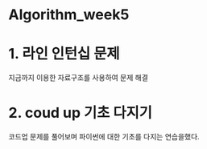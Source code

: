 # Algorithm_week5

# 1. 라인 인턴십 문제 
지금까지 이용한 자료구조를 사용하여 문제 해결


# 2. coud up 기초 다지기 
코드업 문제를 풀어보며 파이썬에 대한 기초를 다지는 연습을했다.
